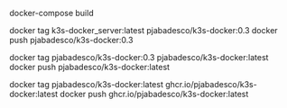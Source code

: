 docker-compose build

docker tag k3s-docker_server:latest pjabadesco/k3s-docker:0.3
docker push pjabadesco/k3s-docker:0.3

docker tag pjabadesco/k3s-docker:0.3 pjabadesco/k3s-docker:latest
docker push pjabadesco/k3s-docker:latest

docker tag pjabadesco/k3s-docker:latest ghcr.io/pjabadesco/k3s-docker:latest
docker push ghcr.io/pjabadesco/k3s-docker:latest
